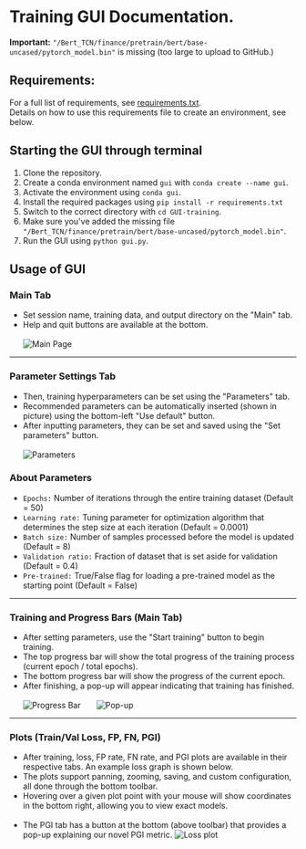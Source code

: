 # Training GUI Documentation.
**Important:** `"/Bert_TCN/finance/pretrain/bert/base-uncased/pytorch_model.bin"` is missing (too large to upload to GitHub.)

## Requirements:
For a full list of requirements, see [requirements.txt](https://github.com/k78ma/GUI-training/blob/master/requirements.txt). <br>
Details on how to use this requirements file to create an environment, see below.

## Starting the GUI through terminal
1. Clone the repository.
2. Create a conda environment named `gui` with `conda create --name gui`.
3. Activate the environment using `conda gui`.
4. Install the required packages using `pip install -r requirements.txt`
4. Switch to the correct directory with `cd GUI-training`.
5. Make sure you've added the missing file `"/Bert_TCN/finance/pretrain/bert/base-uncased/pytorch_model.bin"`.
6. Run the GUI using `python gui.py`.

## Usage of GUI
### Main Tab
- Set session name, training data, and output directory on the "Main" tab.
- Help and quit buttons are available at the bottom. <br> <br>
![Main Page](https://user-images.githubusercontent.com/77073162/209293167-8c0b0e24-06e8-4141-a364-df90cf042522.png)
---
### Parameter Settings Tab
- Then, training hyperparameters can be set using the "Parameters" tab.
- Recommended parameters can be automatically inserted (shown in picture) using the bottom-left "Use default" button.
- After inputting parameters, they can be set and saved using the "Set parameters" button. <br> <br>
![Parameters](https://user-images.githubusercontent.com/77073162/209293200-cee27aa3-c119-4219-ac79-b01d8e4151c5.png)
### About Parameters
- `Epochs:` Number of iterations through the entire training dataset (Default = 50)
- `Learning rate:` Tuning parameter for optimization algorithm that determines the step size at each iteration (Default = 0.0001)
- `Batch size:` Number of samples processed before the model is updated (Default = 8)
- `Validation ratio:` Fraction of dataset that is set aside for validation (Default = 0.4)
- `Pre-trained:` True/False flag for loading a pre-trained model as the starting point (Default = False)
---
### Training and Progress Bars (Main Tab)
- After setting parameters, use the "Start training" button to begin training.
- The top progress bar will show the total progress of the training process (current epoch / total epochs).
- The bottom progress bar will show the progress of the current epoch.
- After finishing, a pop-up will appear indicating that training has finished. <br> <br>
![Progress Bar](https://user-images.githubusercontent.com/77073162/208041536-9b932eb4-a284-46f8-b933-7867b94db08a.png) &nbsp;	&nbsp;	&nbsp;	![Pop-up](https://user-images.githubusercontent.com/77073162/208041943-b6cdd719-e53d-412f-acca-b37f1ec4eb3e.png)
---
### Plots (Train/Val Loss, FP, FN, PGI)
- After training, loss, FP rate, FN rate, and PGI plots are available in their respective tabs. An example loss graph is shown below. 
- The plots support panning, zooming, saving, and custom configuration, all done through the bottom toolbar. 
- Hovering over a given plot point with your mouse will show coordinates in the bottom right, allowing you to view exact models. <br> <br>
- The PGI tab has a button at the bottom (above toolbar) that provides a pop-up explaining our novel PGI metric.
![Loss plot](https://user-images.githubusercontent.com/77073162/209293233-132dae05-cc63-48bb-9e53-13d92ae64378.png)

